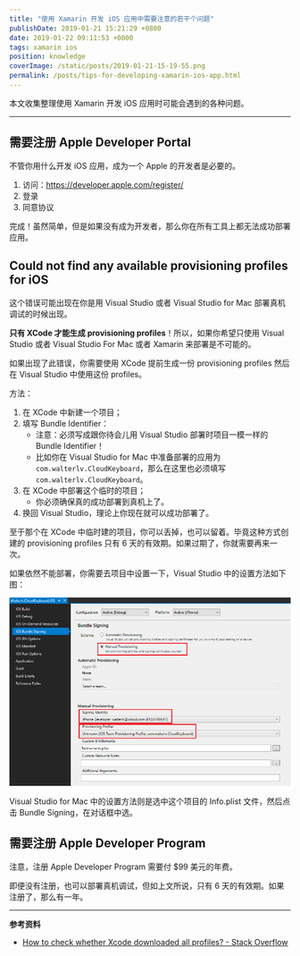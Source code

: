 ```yaml
---
title: "使用 Xamarin 开发 iOS 应用中需要注意的若干个问题"
publishDate: 2019-01-21 15:21:29 +0800
date: 2019-01-22 09:11:53 +0800
tags: xamarin ios
position: knowledge
coverImage: /static/posts/2019-01-21-15-19-55.png
permalink: /posts/tips-for-developing-xamarin-ios-app.html
---
```


本文收集整理使用 Xamarin 开发 iOS 应用时可能会遇到的各种问题。

---

<div id="toc"></div>

## 需要注册 Apple Developer Portal

不管你用什么开发 iOS 应用，成为一个 Apple 的开发者是必要的。

1. 访问：<https://developer.apple.com/register/>
1. 登录
1. 同意协议

完成！虽然简单，但是如果没有成为开发者，那么你在所有工具上都无法成功部署应用。

## Could not find any available provisioning profiles for iOS

这个错误可能出现在你是用 Visual Studio 或者 Visual Studio for Mac 部署真机调试的时候出现。

**只有 XCode 才能生成 provisioning profiles**！所以，如果你希望只使用 Visual Studio 或者 Visual Studio For Mac 或者 Xamarin 来部署是不可能的。

如果出现了此错误，你需要使用 XCode 提前生成一份 provisioning profiles 然后在 Visual Studio 中使用这份 profiles。

方法：

1. 在 XCode 中新建一个项目；
1. 填写 Bundle Identifier：
    - 注意：必须写成跟你待会儿用 Visual Studio 部署时项目一模一样的 Bundle Identifier！
    - 比如你在 Visual Studio for Mac 中准备部署的应用为 `com.walterlv.CloudKeyboard`，那么在这里也必须填写 `com.walterlv.CloudKeyboard`。
1. 在 XCode 中部署这个临时的项目；
    - 你必须确保真的成功部署到真机上了。
1. 换回 Visual Studio，理论上你现在就可以成功部署了。

至于那个在 XCode 中临时建的项目，你可以丢掉，也可以留着。毕竟这种方式创建的 provisioning profiles 只有 6 天的有效期。如果过期了，你就需要再来一次。

如果依然不能部署，你需要去项目中设置一下，Visual Studio 中的设置方法如下图：

![设置 Provisioning](/static/posts/2019-01-21-15-19-55.png)

Visual Studio for Mac 中的设置方法则是选中这个项目的 Info.plist 文件，然后点击 Bundle Signing，在对话框中选。

## 需要注册 Apple Developer Program

注意，注册 Apple Developer Program 需要付 $99 美元的年费。

即便没有注册，也可以部署真机调试，但如上文所说，只有 6 天的有效期。如果注册了，那么有一年。

---

**参考资料**

- [How to check whether Xcode downloaded all profiles? - Stack Overflow](https://stackoverflow.com/questions/44321291/how-to-check-whether-xcode-downloaded-all-profiles)


